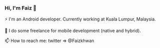 ### Hi, I'm Faiz 👋

⚡ I'm an Android developer. Currently working at Kuala Lumpur, Malaysia.

📱 I do some freelance for mobile development (native and hybrid).

📫 How to reach me: twitter => @Faizkhwan